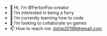 - 👋 Hi, I’m @FertonFox-creator
- 👀 I’m interested in being a furry
- 🌱 I’m currently learning how to code
- 💞️ I’m looking to collaborate on games
- 📫 How to reach me: dship20199@gmail.com

<!---
FertonFox-creator/FertonFox-creator is a ✨ special ✨ repository because its `README.md` (this file) appears on your GitHub profile.
You can click the Preview link to take a look at your changes.
--->

